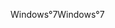 <span data-ttu-id="81cc4-101">Windows°7</span><span class="sxs-lookup"><span data-stu-id="81cc4-101">Windows°7</span></span>